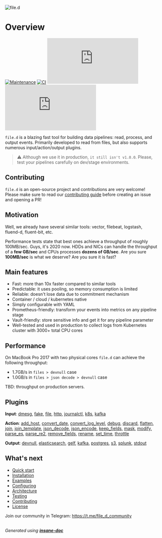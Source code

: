 ![file.d](/static/file.d.png)

# Overview
[![Maintenance](https://img.shields.io/badge/Maintained%3F-yes-green.svg)](https://GitHub.com/ozontech/file.d/graphs/commit-activity)
[![CI](https://github.com/ozontech/file.d/actions/workflows/go.yml/badge.svg)](https://github.com/ozontech/file.d/actions/workflows/go.yml)
[![GitHub go.mod Go version of a Go module](https://img.shields.io/github/go-mod/go-version/ozontech/file.d)](https://github.com/ozontech/file.d)
[![GoReportCard example](https://goreportcard.com/badge/github.com/ozontech/file.d)](https://goreportcard.com/report/github.com/ozontech/file.d)

`file.d` is a blazing fast tool for building data pipelines: read, process, and output events. Primarily developed to read from files, but also supports numerous input/action/output plugins. 

> ⚠ Although we use it in production, `it still isn't v1.0.0`. Please, test your pipelines carefully on dev/stage environments.  

## Contributing
`file.d` is an open-source project and contributions are very welcome!
Please make sure to read our [contributing guide](/CONTRIBUTING.md) before creating an issue and opening a PR!

## Motivation
Well, we already have several similar tools: vector, filebeat, logstash, fluend-d, fluent-bit, etc.

Performance tests state that best ones achieve a throughput of roughly 100MB/sec. 
Guys, it's 2020 now. HDDs and NICs can handle the throughput of a **few GB/sec** and CPUs processes **dozens of GB/sec**. Are you sure **100MB/sec** is what we deserve? Are you sure it is fast?

## Main features
* Fast: more than 10x faster compared to similar tools
* Predictable: it uses pooling, so memory consumption is limited
* Reliable: doesn't lose data due to commitment mechanism
* Container / cloud / kubernetes native
* Simply configurable with YAML
* Prometheus-friendly: transform your events into metrics on any pipeline stage
* Vault-friendly: store sensitive info and get it for any pipeline parameter
* Well-tested and used in production to collect logs from Kubernetes cluster with 3000+ total CPU cores

## Performance
On MacBook Pro 2017 with two physical cores `file.d` can achieve the following throughput:
* 1.7GB/s in `files > devnull` case
* 1.0GB/s in `files > json decode > devnull` case

TBD: throughput on production servers.  

## Plugins

**Input**: [dmesg](plugin/input/dmesg/README.md), [fake](plugin/input/fake/README.md), [file](plugin/input/file/README.md), [http](plugin/input/http/README.md), [journalctl](plugin/input/journalctl/README.md), [k8s](plugin/input/k8s/README.md), [kafka](plugin/input/kafka/README.md)

**Action**: [add_host](plugin/action/add_host/README.md), [convert_date](plugin/action/convert_date/README.md), [convert_log_level](plugin/action/convert_log_level/README.md), [debug](plugin/action/debug/README.md), [discard](plugin/action/discard/README.md), [flatten](plugin/action/flatten/README.md), [join](plugin/action/join/README.md), [join_template](plugin/action/join_template/README.md), [json_decode](plugin/action/json_decode/README.md), [json_encode](plugin/action/json_encode/README.md), [keep_fields](plugin/action/keep_fields/README.md), [mask](plugin/action/mask/README.md), [modify](plugin/action/modify/README.md), [parse_es](plugin/action/parse_es/README.md), [parse_re2](plugin/action/parse_re2/README.md), [remove_fields](plugin/action/remove_fields/README.md), [rename](plugin/action/rename/README.md), [set_time](plugin/action/set_time/README.md), [throttle](plugin/action/throttle/README.md)

**Output**: [devnull](plugin/output/devnull/README.md), [elasticsearch](plugin/output/elasticsearch/README.md), [gelf](plugin/output/gelf/README.md), [kafka](plugin/output/kafka/README.md), [postgres](plugin/output/postgres/README.md), [s3](plugin/output/s3/README.md), [splunk](plugin/output/splunk/README.md), [stdout](plugin/output/stdout/README.md)


## What's next
* [Quick start](/docs/quick-start.md)
* [Installation](/docs/installation.md)
* [Examples](/docs/examples.md)
* [Configuring](/docs/configuring.md)
* [Architecture](/docs/architecture.md)
* [Testing](/docs/testing.md)
* [Contributing](/CONTRIBUTING.md)
* [License](/docs/license.md)

Join our community in Telegram: https://t.me/file_d_community

<br>*Generated using [__insane-doc__](https://github.com/vitkovskii/insane-doc)*